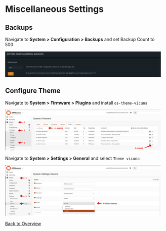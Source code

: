 # Miscellaneous Settings

## Backups

Navigate to **System > Configuration > Backups** and set Backup Count to 500

![System > Configuration > Backups ](images/01-system-configuration-backup-count.png)

## Configure Theme

Navigate to **System > Firmware > Plugins** and install `os-theme-vicuna`

![System > Firmware > Plugins ](images//02-system-firmware-plugins-theme-vicuna.png)

Navigate to **System > Settings > General** and select `Theme vicuna`

![System > Settings > General](images/03-system-settings-general-select-theme.png)

[Back to Overview](../../README.md)